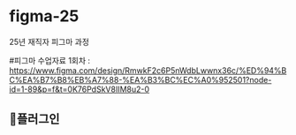 # figma-25
25년 재직자 피그마 과정

#피그마 수업자료 1회차 : https://www.figma.com/design/RmwkF2c6P5nWdbLwwnx36c/%ED%94%BC%EA%B7%B8%EB%A7%88-%EA%B3%BC%EC%A0%952501?node-id=1-89&p=f&t=0K76PdSkV8IIM8u2-0

## 🌹플러그인
